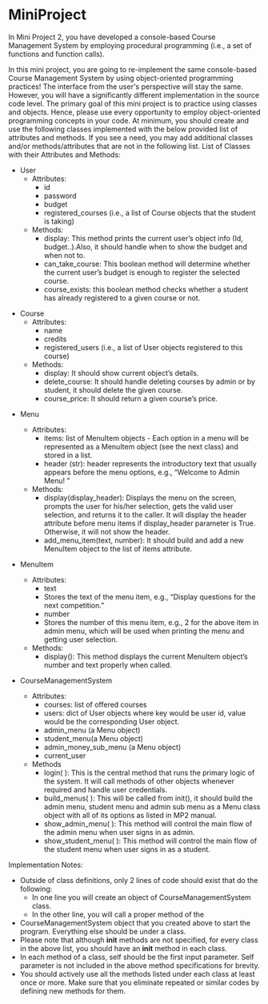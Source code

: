 # MiniProject

In Mini Project 2, you have developed a console-based Course Management System by employing procedural programming (i.e., a set of functions and function calls). 

In this mini project, you are going to re-implement the same console-based Course Management System by using object-oriented programming practices! The interface from the user's perspective will stay the same. However, you will have a significantly different implementation in the source code level. The primary goal of this mini project is to practice using classes and objects. Hence, please use every opportunity to employ object-oriented programming concepts in your code. At minimum, you should create and use the following classes implemented with the below provided list of attributes and methods. If you see a need, you may add additional classes and/or methods/attributes that are not in the following list.  List of Classes with their Attributes and Methods: 

* User 
     * Attributes:
          * id 
          * password 
          * budget 
          * registered_courses (i.e., a list of Course objects that the student is taking) 
     - Methods: 
          * display: This method prints the current user’s object info (Id, budget..).Also, it should handle when to show the budget and when not to. 
          * can_take_course: This boolean method will determine whether the current user’s budget is enough to register the selected course. 
          * course_exists: this boolean method checks whether a student has already registered to a given course or not. 
- Course 
     * Attributes: 
          * name 
          * credits 
          * registered_users (i.e., a list of User objects registered to this course) 
     * Methods: 
          * display: It should show current object’s details. 
          * delete_course: It should handle deleting courses by admin or by student, it should delete the given course. 
          * course_price: It should return a given course’s price. 
* Menu	 
     * Attributes:	 
          * items: list of MenuItem objects - Each option in a menu will be represented	 as a MenuItem object (see the next class) and stored in a list. 
          * header (str): header represents the introductory text that usually appears before the menu options, e.g., “Welcome to Admin Menu! ” 
     * Methods:	 
          * display(display_header): Displays the menu on the screen, prompts the user for his/her selection, gets the valid user selection, and returns it to the caller. It will display the header attribute before menu items if display_header parameter is True. Otherwise, it will not show the header. 
          * add_menu_item(text, number): It should build and add a new MenuItem object to the list of items attribute.  
* MenuItem	 
     * Attributes:
          * text 
          * Stores the text of the menu item, e.g., “Display questions for the next competition.” 
          * number 
          * Stores the number of this menu item, e.g., 2 for the above item in admin menu, which will be used when printing the menu and getting user selection. 
     * Methods:	 	 	  
          * display(): This method displays the current MenuItem object’s number and text	 properly when called.  
 
* CourseManagementSystem	 
     * Attributes: 
          * courses: list of offered  courses 
          * users: dict of User objects where key would be user id, value would be the corresponding User object. 
          * admin_menu (a Menu object) 
          * student_menu(a Menu object) 
          * admin_money_sub_menu (a Menu object) 
          * current_user 
     * Methods 
          * login( ): This is the central method that runs the primary logic of the system. It will call methods of other objects whenever required and handle user credentials. 
          * build_menus( ): This will be called from init(), it should build the admin menu, student menu and admin sub menu as a Menu class object with all of its options as listed in MP2 manual. 
          * show_admin_menu( ): This method will control the main flow of the admin menu when user signs in as admin. 
          * show_student_menu( ): This method will control the main flow of the student menu when user signs in as a student.  
 
Implementation Notes:   
* Outside of class definitions, only 2 lines of code should exist that do the following:   
     * In one line you will create an object of CourseManagementSystem class.	   
     * In the other line, you will call a proper method of the	 
* CourseManagementSystem object that you created above to start the program. Everything else should be under a class. 
* Please note that although __init__ methods are not specified, for every class in the	 above list, you should have an __init__ method in each class.   
* In each method of a class, self should be the first input parameter. Self parameter is not included in the above method specifications for brevity. 
* You should actively use all the methods listed under each class at least once or more. Make sure that you eliminate repeated or similar codes by defining new methods for them. 
